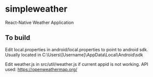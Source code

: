 # simpleweather
React-Native Weather Application

## To build

Edit local.properties in android/local.properties to point to android sdk. 
Usually located in C:\Users\\[Username]\AppData\Local\Android\sdk

Edit weather.js in src/util/weather.js if current appid is not working. 
API used: https://openweathermap.org/


